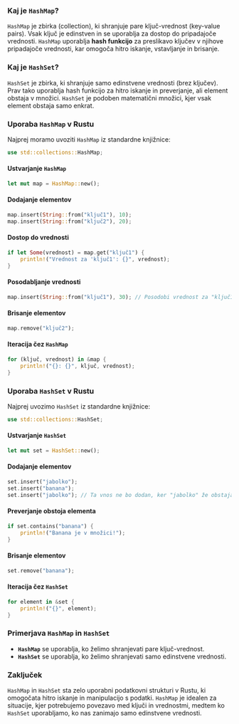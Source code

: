### Kaj je `HashMap`?

`HashMap` je zbirka (collection), ki shranjuje pare ključ-vrednost (key-value pairs). Vsak ključ je edinstven in se uporablja za dostop do pripadajoče vrednosti. `HashMap` uporablja **hash funkcijo** za preslikavo ključev v njihove pripadajoče vrednosti, kar omogoča hitro iskanje, vstavljanje in brisanje.

### Kaj je `HashSet`?

`HashSet` je zbirka, ki shranjuje samo edinstvene vrednosti (brez ključev). Prav tako uporablja hash funkcijo za hitro iskanje in preverjanje, ali element obstaja v množici. `HashSet` je podoben matematični množici, kjer vsak element obstaja samo enkrat.

### Uporaba `HashMap` v Rustu

Najprej moramo uvoziti `HashMap` iz standardne knjižnice:

```rust
use std::collections::HashMap;
```

#### Ustvarjanje `HashMap`

```rust
let mut map = HashMap::new();
```

#### Dodajanje elementov

```rust
map.insert(String::from("ključ1"), 10);
map.insert(String::from("ključ2"), 20);
```

#### Dostop do vrednosti

```rust
if let Some(vrednost) = map.get("ključ1") {
    println!("Vrednost za 'ključ1': {}", vrednost);
}
```

#### Posodabljanje vrednosti

```rust
map.insert(String::from("ključ1"), 30); // Posodobi vrednost za "ključ1"
```

#### Brisanje elementov

```rust
map.remove("ključ2");
```

#### Iteracija čez `HashMap`

```rust
for (ključ, vrednost) in &map {
    println!("{}: {}", ključ, vrednost);
}
```

### Uporaba `HashSet` v Rustu

Najprej uvozimo `HashSet` iz standardne knjižnice:

```rust
use std::collections::HashSet;
```

#### Ustvarjanje `HashSet`

```rust
let mut set = HashSet::new();
```

#### Dodajanje elementov

```rust
set.insert("jabolko");
set.insert("banana");
set.insert("jabolko"); // Ta vnos ne bo dodan, ker "jabolko" že obstaja
```

#### Preverjanje obstoja elementa

```rust
if set.contains("banana") {
    println!("Banana je v množici!");
}
```

#### Brisanje elementov

```rust
set.remove("banana");
```

#### Iteracija čez `HashSet`

```rust
for element in &set {
    println!("{}", element);
}
```

### Primerjava `HashMap` in `HashSet`

- **`HashMap`** se uporablja, ko želimo shranjevati pare ključ-vrednost.
- **`HashSet`** se uporablja, ko želimo shranjevati samo edinstvene vrednosti.

### Zaključek

`HashMap` in `HashSet` sta zelo uporabni podatkovni strukturi v Rustu, ki omogočata hitro iskanje in manipulacijo s podatki. `HashMap` je idealen za situacije, kjer potrebujemo povezavo med ključi in vrednostmi, medtem ko `HashSet` uporabljamo, ko nas zanimajo samo edinstvene vrednosti.
